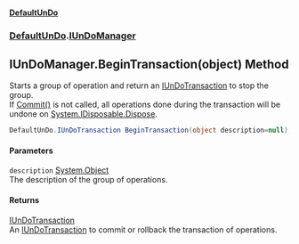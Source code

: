 #### [DefaultUnDo](DefaultUnDo.md 'DefaultUnDo')
### [DefaultUnDo](DefaultUnDo.md#DefaultUnDo 'DefaultUnDo').[IUnDoManager](IUnDoManager.md 'DefaultUnDo.IUnDoManager')
## IUnDoManager.BeginTransaction(object) Method
Starts a group of operation and return an [IUnDoTransaction](IUnDoTransaction.md 'DefaultUnDo.IUnDoTransaction') to stop the group.  
If [Commit()](IUnDoTransaction_Commit().md 'DefaultUnDo.IUnDoTransaction.Commit()') is not called, all operations done during the transaction will be undone on [System.IDisposable.Dispose](https://docs.microsoft.com/en-us/dotnet/api/System.IDisposable.Dispose 'System.IDisposable.Dispose').  
```csharp
DefaultUnDo.IUnDoTransaction BeginTransaction(object description=null);
```
#### Parameters
<a name='DefaultUnDo_IUnDoManager_BeginTransaction(object)_description'></a>
`description` [System.Object](https://docs.microsoft.com/en-us/dotnet/api/System.Object 'System.Object')  
The description of the group of operations.
  
#### Returns
[IUnDoTransaction](IUnDoTransaction.md 'DefaultUnDo.IUnDoTransaction')  
An [IUnDoTransaction](IUnDoTransaction.md 'DefaultUnDo.IUnDoTransaction') to commit or rollback the transaction of operations.
